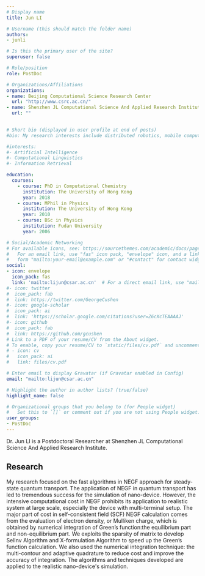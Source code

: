 ```yaml
---
# Display name
title: Jun LI

# Username (this should match the folder name)
authors:
- junli

# Is this the primary user of the site?
superuser: false

# Role/position
role: PostDoc

# Organizations/Affiliations
organizations:
- name: Beijing Computational Science Research Center
  url: "http://www.csrc.ac.cn/"
- name: Shenzhen JL Computational Science And Applied Research Institute
  url: ""
  

# Short bio (displayed in user profile at end of posts)
#bio: My research interests include distributed robotics, mobile computing and programmable matter.

#interests:
#- Artificial Intelligence
#- Computational Linguistics
#- Information Retrieval

education:
  courses:
    - course: PhD in Computational Chemistry
      institution: The University of Hong Kong
      year: 2018
    - course: MPhil in Physics
      institution: The University of Hong Kong
      year: 2010
    - course: BSc in Physics
      institution: Fudan University
      year: 2006

# Social/Academic Networking
# For available icons, see: https://sourcethemes.com/academic/docs/page-builder/#icons
#   For an email link, use "fas" icon pack, "envelope" icon, and a link in the
#   form "mailto:your-email@example.com" or "#contact" for contact widget.
social:
- icon: envelope
  icon_pack: fas
  link: 'mailto:lijun@csar.ac.cn'  # For a direct email link, use "mailto:test@example.org".
#- icon: twitter
#  icon_pack: fab
#  link: https://twitter.com/GeorgeCushen
#- icon: google-scholar
#  icon_pack: ai
#  link: 'https://scholar.google.com/citations?user=Z6cXcTEAAAAJ'
#- icon: github
#  icon_pack: fab
#  link: https://github.com/gcushen
# Link to a PDF of your resume/CV from the About widget.
# To enable, copy your resume/CV to `static/files/cv.pdf` and uncomment the lines below.
# - icon: cv
#   icon_pack: ai
#   link: files/cv.pdf

# Enter email to display Gravatar (if Gravatar enabled in Config)
email: "mailto:lijun@csar.ac.cn"

# Highlight the author in author lists? (true/false)
highlight_name: false

# Organizational groups that you belong to (for People widget)
#   Set this to `[]` or comment out if you are not using People widget.
user_groups:
- PostDoc
---
```


Dr. Jun LI is a Postdoctoral Researcher at Shenzhen JL Computational Science And Applied Research Institute.
## Research 
My research focused on the fast algorithms in NEGF approach for steady-state quantum transport. The application of NEGF in quantum transport has led to tremendous success for the simulation of nano-device. However, the intensive computational cost in NEGF prohibits its application to realistic system at large scale, especially the device with multi-terminal setup. The major part of cost in self-consistent field (SCF) NEGF calculation comes from the evaluation of electron density, or Mulliken charge, which is obtained by numerical integration of Green’s function:the equilibrium part and non-equilibrium part. We exploits the sparsity of matrix to develop SelInv Algorithm and X-formulation Algorithm to speed up the Green’s function calculation. We also used the numerical integration technique: the multi-contour and adaptive quadrature to reduce cost and improve the accuracy of integration. The algorithms and techniques developed are applied to the realistic nano-device's simulation.
